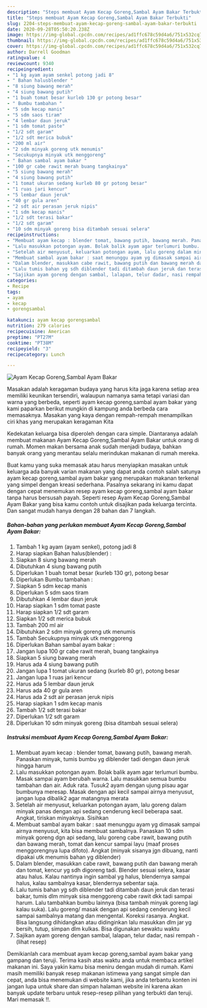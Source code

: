 ```yaml
---
description: "Steps membuat Ayam Kecap Goreng,Sambal Ayam Bakar Terbukti"
title: "Steps membuat Ayam Kecap Goreng,Sambal Ayam Bakar Terbukti"
slug: 2204-steps-membuat-ayam-kecap-goreng-sambal-ayam-bakar-terbukti
date: 2020-09-28T05:50:20.238Z
image: https://img-global.cpcdn.com/recipes/ad1ffc678c59d4a6/751x532cq70/ayam-kecap-gorengsambal-ayam-bakar-foto-resep-utama.jpg
thumbnail: https://img-global.cpcdn.com/recipes/ad1ffc678c59d4a6/751x532cq70/ayam-kecap-gorengsambal-ayam-bakar-foto-resep-utama.jpg
cover: https://img-global.cpcdn.com/recipes/ad1ffc678c59d4a6/751x532cq70/ayam-kecap-gorengsambal-ayam-bakar-foto-resep-utama.jpg
author: Darrell Goodman
ratingvalue: 4
reviewcount: 9340
recipeingredient:
- "1 kg ayam ayam senkel potong jadi 8"
- " Bahan halusblender "
- "8 siung bawang merah"
- "4 siung bawang putih"
- "1 buah tomat besar kurleb 130 gr potong besar"
- " Bumbu tambahan "
- "5 sdm kecap manis"
- "5 sdm saos tiram"
- "4 lembar daun jeruk"
- "1 sdm tomat paste"
- "1/2 sdt garam"
- "1/2 sdt merica bubuk"
- "200 ml air"
- "2 sdm minyak goreng utk menumis"
- "Secukupnya minyak utk menggoreng"
- " Bahan sambal ayam bakar "
- "100 gr cabe rawit merah buang tangkainya"
- "5 siung bawang merah"
- "4 siung bawang putih"
- "1 tomat ukuran sedang kurleb 80 gr potong besar"
- "1 ruas jari kencur"
- "5 lembar daun jeruk"
- "40 gr gula aren"
- "2 sdt air perasan jeruk nipis"
- "1 sdm kecap manis"
- "1/2 sdt terasi bakar"
- "1/2 sdt garam"
- "10 sdm minyak goreng bisa ditambah sesuai selera"
recipeinstructions:
- "Membuat ayam kecap : blender tomat, bawang putih, bawang merah. Panaskan minyak, tumis bumbu yg diblender tadi dengan daun jeruk hingga harum"
- "Lalu masukkan potongan ayam. Bolak balik ayam agar terlumuri bumbu. Masak sampai ayam berubah warna. Lalu masukkan semua bumbu tambahan dan air. Aduk rata. Tusuk2 ayam dengan ujung pisau agar bumbunya meresap. Masak dengan api kecil sampai airnya menyusut, jangan lupa dibalik2 agar matangnya merata"
- "Setelah air menyusut, keluarkan potongan ayam, lalu goreng dalam minyak panas dengan api sedang cenderung kecil beberapa saat. Angkat, tiriskan minyaknya. Sisihkan"
- "Membuat sambal ayam bakar : saat menunggu ayam yg dimasak sampai airnya menyusut, kita bisa membuat sambalnya. Panaskan 10 sdm minyak goreng dgn api sedang, lalu goreng cabe rawit, bawang putih dan bawang merah, tomat dan kencur sampai layu (maaf proses menggorengnya lupa difoto). Angkat (minyak sisanya jgn dibuang, nanti dipakai utk menumis bahan yg diblender)"
- "Dalam blender, masukkan cabe rawit, bawang putih dan bawang merah dan tomat, kencur yg sdh digoreng tadi. Blender sesuai selera, kasar atau halus. Kalau nantinya ingin sambal yg halus, blendernya sampai halus, kalau sambalnya kasar, blendernya sebentar saja."
- "Lalu tumis bahan yg sdh diblender tadi ditambah daun jeruk dan terasi bakar, tumis dlm minyak sisa menggoreng cabe rawit dkk tadi sampai harum. Lalu tambahkan bumbu lainnya (bisa tambah minyak goreng lagi kalau suka). Lalu goreng/ masak dengan api sedang cenderung kecil sampai sambalnya matang dan mengental. Koreksi rasanya. Angkat. Bisa langsung dihidangkan atau didinginkan lalu masukkan dlm jar yg bersih, tutup, simpan dlm kulkas. Bisa digunakan sewaktu waktu"
- "Sajikan ayam goreng dengan sambal, lalapan, telur dadar, nasi rempah           (lihat resep)"
categories:
- Recipe
tags:
- ayam
- kecap
- gorengsambal

katakunci: ayam kecap gorengsambal 
nutrition: 279 calories
recipecuisine: American
preptime: "PT27M"
cooktime: "PT38M"
recipeyield: "3"
recipecategory: Lunch

---
```



![Ayam Kecap Goreng,Sambal Ayam Bakar](https://img-global.cpcdn.com/recipes/ad1ffc678c59d4a6/751x532cq70/ayam-kecap-gorengsambal-ayam-bakar-foto-resep-utama.jpg)

Masakan adalah keragaman budaya yang harus kita jaga karena setiap area memiliki keunikan tersendiri, walaupun namanya sama tetapi variasi dan warna yang berbeda, seperti ayam kecap goreng,sambal ayam bakar yang kami paparkan berikut mungkin di kampung anda berbeda cara memasaknya. Masakan yang kaya dengan rempah-rempah menampilkan ciri khas yang merupakan keragaman Kita



Kedekatan keluarga bisa diperoleh dengan cara simple. Diantaranya adalah membuat makanan Ayam Kecap Goreng,Sambal Ayam Bakar untuk orang di rumah. Momen makan bersama anak sudah menjadi budaya, bahkan banyak orang yang merantau selalu merindukan makanan di rumah mereka.

Buat kamu yang suka memasak atau harus menyiapkan masakan untuk keluarga ada banyak varian makanan yang dapat anda contoh salah satunya ayam kecap goreng,sambal ayam bakar yang merupakan makanan terkenal yang simpel dengan kreasi sederhana. Pasalnya sekarang ini kamu dapat dengan cepat menemukan resep ayam kecap goreng,sambal ayam bakar tanpa harus bersusah payah.
Seperti resep Ayam Kecap Goreng,Sambal Ayam Bakar yang bisa kamu contoh untuk disajikan pada keluarga tercinta. Dan sangat mudah hanya dengan 28 bahan dan 7 langkah.


<!--inarticleads1-->

##### Bahan-bahan yang perlukan membuat Ayam Kecap Goreng,Sambal Ayam Bakar:

1. Tambah 1 kg ayam (ayam senkel), potong jadi 8
1. Harap siapkan  Bahan halus(blender) :
1. Siapkan 8 siung bawang merah
1. Dibutuhkan 4 siung bawang putih
1. Diperlukan 1 buah tomat besar (kurleb 130 gr), potong besar
1. Diperlukan  Bumbu tambahan :
1. Siapkan 5 sdm kecap manis
1. Diperlukan 5 sdm saos tiram
1. Dibutuhkan 4 lembar daun jeruk
1. Harap siapkan 1 sdm tomat paste
1. Harap siapkan 1/2 sdt garam
1. Siapkan 1/2 sdt merica bubuk
1. Tambah 200 ml air
1. Dibutuhkan 2 sdm minyak goreng utk menumis
1. Tambah Secukupnya minyak utk menggoreng
1. Diperlukan  Bahan sambal ayam bakar :
1. Jangan lupa 100 gr cabe rawit merah, buang tangkainya
1. Siapkan 5 siung bawang merah
1. Harus ada 4 siung bawang putih
1. Jangan lupa 1 tomat ukuran sedang (kurleb 80 gr), potong besar
1. Jangan lupa 1 ruas jari kencur
1. Harus ada 5 lembar daun jeruk
1. Harus ada 40 gr gula aren
1. Harus ada 2 sdt air perasan jeruk nipis
1. Harap siapkan 1 sdm kecap manis
1. Tambah 1/2 sdt terasi bakar
1. Diperlukan 1/2 sdt garam
1. Diperlukan 10 sdm minyak goreng (bisa ditambah sesuai selera)




<!--inarticleads2-->

##### Instruksi membuat  Ayam Kecap Goreng,Sambal Ayam Bakar:

1. Membuat ayam kecap : blender tomat, bawang putih, bawang merah. Panaskan minyak, tumis bumbu yg diblender tadi dengan daun jeruk hingga harum
1. Lalu masukkan potongan ayam. Bolak balik ayam agar terlumuri bumbu. Masak sampai ayam berubah warna. Lalu masukkan semua bumbu tambahan dan air. Aduk rata. Tusuk2 ayam dengan ujung pisau agar bumbunya meresap. Masak dengan api kecil sampai airnya menyusut, jangan lupa dibalik2 agar matangnya merata
1. Setelah air menyusut, keluarkan potongan ayam, lalu goreng dalam minyak panas dengan api sedang cenderung kecil beberapa saat. Angkat, tiriskan minyaknya. Sisihkan
1. Membuat sambal ayam bakar : saat menunggu ayam yg dimasak sampai airnya menyusut, kita bisa membuat sambalnya. Panaskan 10 sdm minyak goreng dgn api sedang, lalu goreng cabe rawit, bawang putih dan bawang merah, tomat dan kencur sampai layu (maaf proses menggorengnya lupa difoto). Angkat (minyak sisanya jgn dibuang, nanti dipakai utk menumis bahan yg diblender)
1. Dalam blender, masukkan cabe rawit, bawang putih dan bawang merah dan tomat, kencur yg sdh digoreng tadi. Blender sesuai selera, kasar atau halus. Kalau nantinya ingin sambal yg halus, blendernya sampai halus, kalau sambalnya kasar, blendernya sebentar saja.
1. Lalu tumis bahan yg sdh diblender tadi ditambah daun jeruk dan terasi bakar, tumis dlm minyak sisa menggoreng cabe rawit dkk tadi sampai harum. Lalu tambahkan bumbu lainnya (bisa tambah minyak goreng lagi kalau suka). Lalu goreng/ masak dengan api sedang cenderung kecil sampai sambalnya matang dan mengental. Koreksi rasanya. Angkat. Bisa langsung dihidangkan atau didinginkan lalu masukkan dlm jar yg bersih, tutup, simpan dlm kulkas. Bisa digunakan sewaktu waktu
1. Sajikan ayam goreng dengan sambal, lalapan, telur dadar, nasi rempah -           (lihat resep)




Demikianlah cara membuat ayam kecap goreng,sambal ayam bakar yang gampang dan teruji. Terima kasih atas waktu anda untuk membaca artikel makanan ini. Saya yakin kamu bisa meniru dengan mudah di rumah. Kami masih memiliki banyak resep makanan istimewa yang sangat simple dan cepat, anda bisa menemukan di website kami, jika anda terbantu konten ini jangan lupa untuk share dan simpan halaman website ini karena akan banyak update terbaru untuk resep-resep pilihan yang terbukti dan teruji. Mari memasak !!. 
